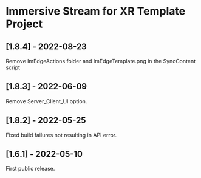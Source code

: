 # Immersive Stream for XR Template Project

## [1.8.4] - 2022-08-23

Remove ImEdgeActions folder and ImEdgeTemplate.png in the SyncContent script

## [1.8.3] - 2022-06-09

Remove Server_Client_UI option.

## [1.8.2] - 2022-05-25

Fixed build failures not resulting in API error.

## [1.6.1] - 2022-05-10

First public release.
